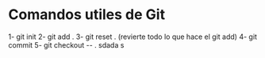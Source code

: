 # Comandos utiles de Git

1- git init
2- git add .
3- git reset . (revierte todo lo que hace el git add)
4- git commit
5- git checkout -- .
sdada
s